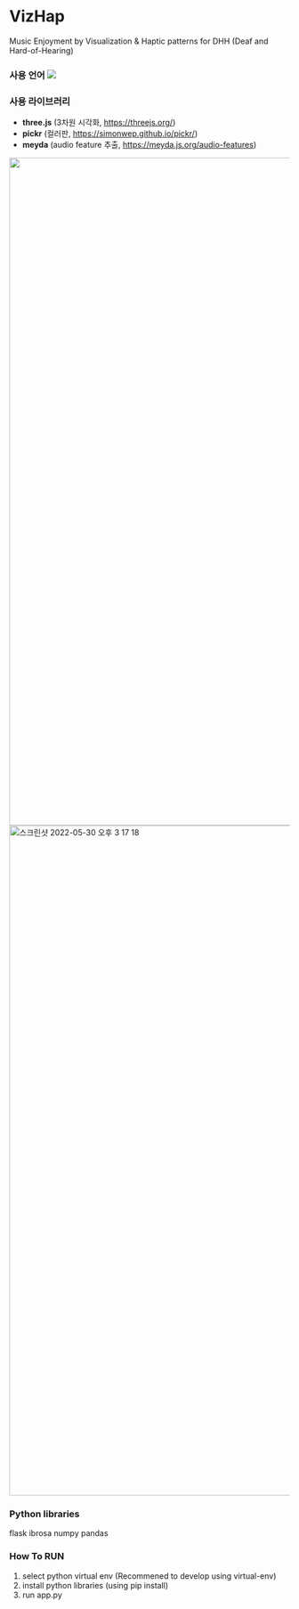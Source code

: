 # VizHap
Music Enjoyment by Visualization & Haptic patterns for DHH (Deaf and Hard-of-Hearing)
### 사용 언어   <img src="https://img.shields.io/badge/JavaScript-F7DF1E?style=flat-square&logo=JavaScript&logoColor=black"/>

### 사용 라이브러리
- **three.js** (3차원 시각화, https://threejs.org/)
- **pickr** (컬러판, https://simonwep.github.io/pickr/)
- **meyda** (audio feature 추출, https://meyda.js.org/audio-features)

<img width="1200" src="https://user-images.githubusercontent.com/59073612/163946430-02188fb2-a732-4acd-8981-7c800b853897.gif">


<img width="1204" alt="스크린샷 2022-05-30 오후 3 17 18" src="https://user-images.githubusercontent.com/43838273/170929097-2c7ceeea-ca34-4d2f-bb55-89d616ae3b13.png">

### Python libraries 
flask
ibrosa
numpy
pandas

### How To RUN
1. select python virtual env (Recommened to develop using virtual-env)
2. install python libraries (using pip install) 
3. run app.py